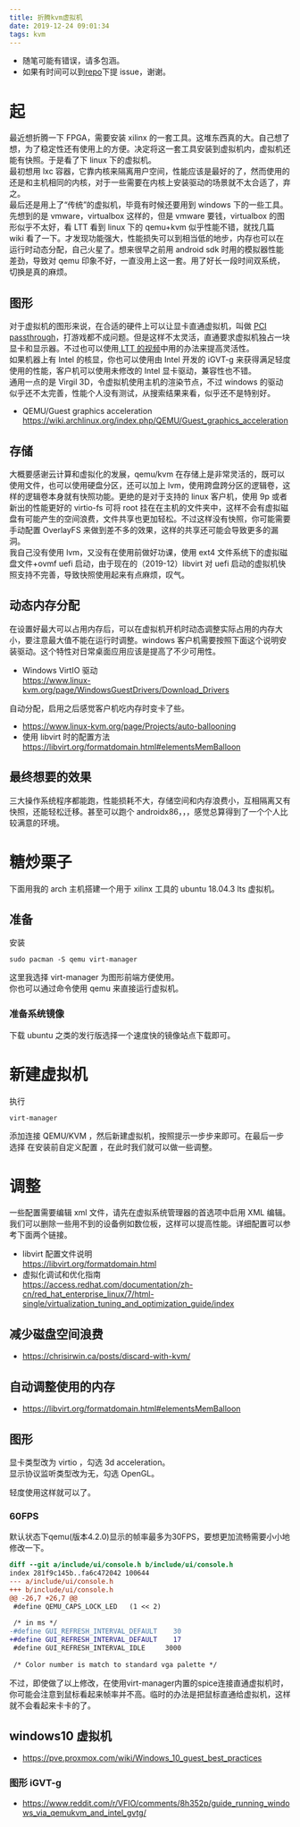 ```yaml
---
title: 折腾kvm虚拟机
date: 2019-12-24 09:01:34
tags: kvm
---
```


- 随笔可能有错误，请多包涵。
- 如果有时间可以到[repo](https://github.com/gameltb/gameltb.github.io/issues)下提 issue，谢谢。

# 起

最近想折腾一下 FPGA，需要安装 xilinx 的一套工具。这堆东西真的大。自己想了想，为了稳定性还有使用上的方便。决定将这一套工具安装到虚拟机内，虚拟机还能有快照。于是看了下 linux 下的虚拟机。  
最初想用 lxc 容器，它靠内核来隔离用户空间，性能应该是最好的了，然而使用的还是和主机相同的内核，对于一些需要在内核上安装驱动的场景就不太合适了，弃之。  
最后还是用上了“传统”的虚拟机，毕竟有时候还要用到 windows 下的一些工具。先想到的是 vmware，virtualbox 这样的，但是 vmware 要钱，virtualbox 的图形似乎不太好，看 LTT 看到 linux 下的 qemu+kvm 似乎性能不错，就找几篇 wiki 看了一下。才发现功能强大，性能损失可以到相当低的地步，内存也可以在运行时动态分配，自己火星了。想来很早之前用 android sdk 时用的模拟器性能差劲，导致对 qemu 印象不好，一直没用上这一套。用了好长一段时间双系统，切换是真的麻烦。

## 图形

对于虚拟机的图形来说，在合适的硬件上可以让显卡直通虚拟机，叫做 [PCI passthrough](https://wiki.archlinux.org/index.php/PCI_passthrough_via_OVMF)，打游戏都不成问题。但是这样不太灵活，直通要求虚拟机独占一块显卡和显示器。不过也可以使用[ LTT 的视频](https://www.bilibili.com/video/av68273308)中用的办法来提高灵活性。  
如果机器上有 Intel 的核显，你也可以使用由 Intel 开发的 iGVT-g 来获得满足轻度使用的性能，客户机可以使用未修改的 Intel 显卡驱动，兼容性也不错。  
通用一点的是 Virgil 3D，令虚拟机使用主机的渲染节点，不过 windows 的驱动似乎还不太完善，性能个人没有测试，从搜索结果来看，似乎还不是特别好。

- QEMU/Guest graphics acceleration  
  https://wiki.archlinux.org/index.php/QEMU/Guest_graphics_acceleration

## 存储

大概要感谢云计算和虚拟化的发展，qemu/kvm 在存储上是非常灵活的，既可以使用文件，也可以使用硬盘分区，还可以加上 lvm，使用跨盘跨分区的逻辑卷，这样的逻辑卷本身就有快照功能。更绝的是对于支持的 linux 客户机，使用 9p 或者新出的性能更好的 virtio-fs 可将 root 挂在在主机的文件夹中，这样不会有虚拟磁盘有可能产生的空间浪费，文件共享也更加轻松。不过这样没有快照，你可能需要手动配置 OverlayFS 来做到差不多的效果，这样的共享还可能会导致更多的漏洞。  
我自己没有使用 lvm，又没有在使用前做好功课，使用 ext4 文件系统下的虚拟磁盘文件+ovmf uefi 启动，由于现在的（2019-12）libvirt 对 uefi 启动的虚拟机快照支持不完善，导致快照使用起来有点麻烦，叹气。

## 动态内存分配

在设置好最大可以占用内存后，可以在虚拟机开机时动态调整实际占用的内存大小，要注意最大值不能在运行时调整。windows 客户机需要按照下面这个说明安装驱动。这个特性对日常桌面应用应该是提高了不少可用性。

- Windows VirtIO 驱动  
  https://www.linux-kvm.org/page/WindowsGuestDrivers/Download_Drivers

自动分配，启用之后感觉客户机吃内存时变卡了些。

- https://www.linux-kvm.org/page/Projects/auto-ballooning
- 使用 libvirt 时的配置方法  
  https://libvirt.org/formatdomain.html#elementsMemBalloon

## 最终想要的效果

三大操作系统程序都能跑，性能损耗不大，存储空间和内存浪费小，互相隔离又有快照，还能轻松迁移。甚至可以跑个 androidx86，，，感觉总算得到了一个个人比较满意的环境。

# 糖炒栗子

下面用我的 arch 主机搭建一个用于 xilinx 工具的 ubuntu 18.04.3 lts 虚拟机。

## 准备

安装

```shell
sudo pacman -S qemu virt-manager
```

这里我选择 virt-manager 为图形前端方便使用。  
你也可以通过命令使用 qemu 来直接运行虚拟机。

### 准备系统镜像

下载 ubuntu 之类的发行版选择一个速度快的镜像站点下载即可。

# 新建虚拟机

执行

```
virt-manager
```

添加连接 QEMU/KVM ，然后新建虚拟机，按照提示一步步来即可。在最后一步选择 在安装前自定义配置 ，在此时我们就可以做一些调整。

# 调整

一些配置需要编辑 xml 文件，请先在虚拟系统管理器的首选项中启用 XML 编辑。
我们可以删除一些用不到的设备例如数位板，这样可以提高性能。详细配置可以参考下面两个链接。

- libvirt 配置文件说明  
  https://libvirt.org/formatdomain.html
- 虚拟化调试和优化指南  
  https://access.redhat.com/documentation/zh-cn/red_hat_enterprise_linux/7/html-single/virtualization_tuning_and_optimization_guide/index

## 减少磁盘空间浪费

- https://chrisirwin.ca/posts/discard-with-kvm/

## 自动调整使用的内存

- https://libvirt.org/formatdomain.html#elementsMemBalloon

## 图形

显卡类型改为 virtio ，勾选 3d acceleration。  
显示协议监听类型改为无，勾选 OpenGL。

轻度使用这样就可以了。

### 60FPS

默认状态下qemu(版本4.2.0)显示的帧率最多为30FPS，要想更加流畅需要小小地修改一下。
```diff
diff --git a/include/ui/console.h b/include/ui/console.h
index 281f9c145b..fa6c472042 100644
--- a/include/ui/console.h
+++ b/include/ui/console.h
@@ -26,7 +26,7 @@
 #define QEMU_CAPS_LOCK_LED   (1 << 2)
 
 /* in ms */
-#define GUI_REFRESH_INTERVAL_DEFAULT    30
+#define GUI_REFRESH_INTERVAL_DEFAULT    17
 #define GUI_REFRESH_INTERVAL_IDLE     3000
 
 /* Color number is match to standard vga palette */

```
不过，即使做了以上修改，在使用virt-manager内置的spice连接直通虚拟机时，你可能会注意到鼠标看起来帧率并不高。临时的办法是把鼠标直通给虚拟机，这样就不会看起来卡卡的了。

## windows10 虚拟机

- https://pve.proxmox.com/wiki/Windows_10_guest_best_practices

### 图形 iGVT-g

- https://www.reddit.com/r/VFIO/comments/8h352p/guide_running_windows_via_qemukvm_and_intel_gvtg/
